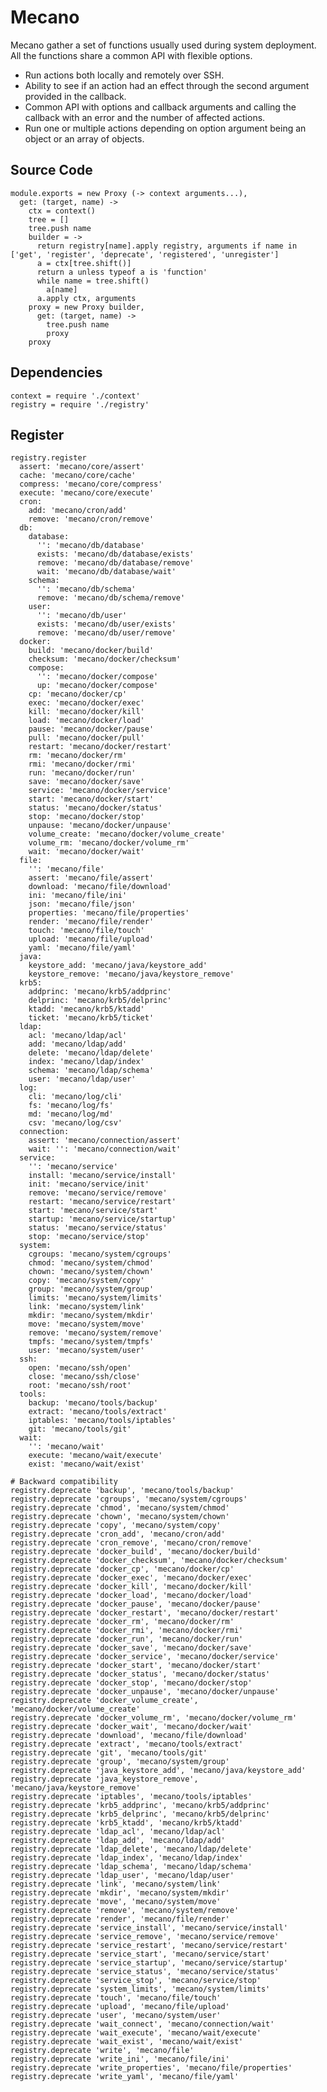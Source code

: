 # Mecano

Mecano gather a set of functions usually used during system deployment. All the
functions share a common API with flexible options.

*   Run actions both locally and remotely over SSH.
*   Ability to see if an action had an effect through the second argument
    provided in the callback.
*   Common API with options and callback arguments and calling the callback with
    an error and the number of affected actions.
*   Run one or multiple actions depending on option argument being an object or
    an array of objects.

## Source Code

    module.exports = new Proxy (-> context arguments...),
      get: (target, name) ->
        ctx = context()
        tree = []
        tree.push name
        builder = ->
          return registry[name].apply registry, arguments if name in ['get', 'register', 'deprecate', 'registered', 'unregister']
          a = ctx[tree.shift()]
          return a unless typeof a is 'function'
          while name = tree.shift()
            a[name]
          a.apply ctx, arguments
        proxy = new Proxy builder,
          get: (target, name) ->
            tree.push name
            proxy
        proxy

## Dependencies

    context = require './context'
    registry = require './registry'

## Register

    registry.register
      assert: 'mecano/core/assert'
      cache: 'mecano/core/cache'
      compress: 'mecano/core/compress'
      execute: 'mecano/core/execute'
      cron:
        add: 'mecano/cron/add'
        remove: 'mecano/cron/remove'
      db:
        database:
          '': 'mecano/db/database'
          exists: 'mecano/db/database/exists'
          remove: 'mecano/db/database/remove'
          wait: 'mecano/db/database/wait'
        schema:
          '': 'mecano/db/schema'
          remove: 'mecano/db/schema/remove'
        user:
          '': 'mecano/db/user'
          exists: 'mecano/db/user/exists'
          remove: 'mecano/db/user/remove'
      docker:
        build: 'mecano/docker/build'
        checksum: 'mecano/docker/checksum'
        compose:
          '': 'mecano/docker/compose'
          up: 'mecano/docker/compose'
        cp: 'mecano/docker/cp'
        exec: 'mecano/docker/exec'
        kill: 'mecano/docker/kill'
        load: 'mecano/docker/load'
        pause: 'mecano/docker/pause'
        pull: 'mecano/docker/pull'
        restart: 'mecano/docker/restart'
        rm: 'mecano/docker/rm'
        rmi: 'mecano/docker/rmi'
        run: 'mecano/docker/run'
        save: 'mecano/docker/save'
        service: 'mecano/docker/service'
        start: 'mecano/docker/start'
        status: 'mecano/docker/status'
        stop: 'mecano/docker/stop'
        unpause: 'mecano/docker/unpause'
        volume_create: 'mecano/docker/volume_create'
        volume_rm: 'mecano/docker/volume_rm'
        wait: 'mecano/docker/wait'
      file:
        '': 'mecano/file'
        assert: 'mecano/file/assert'
        download: 'mecano/file/download'
        ini: 'mecano/file/ini'
        json: 'mecano/file/json'
        properties: 'mecano/file/properties'
        render: 'mecano/file/render'
        touch: 'mecano/file/touch'
        upload: 'mecano/file/upload'
        yaml: 'mecano/file/yaml'
      java:
        keystore_add: 'mecano/java/keystore_add'
        keystore_remove: 'mecano/java/keystore_remove'
      krb5:
        addprinc: 'mecano/krb5/addprinc'
        delprinc: 'mecano/krb5/delprinc'
        ktadd: 'mecano/krb5/ktadd'
        ticket: 'mecano/krb5/ticket'
      ldap:
        acl: 'mecano/ldap/acl'
        add: 'mecano/ldap/add'
        delete: 'mecano/ldap/delete'
        index: 'mecano/ldap/index'
        schema: 'mecano/ldap/schema'
        user: 'mecano/ldap/user'
      log:
        cli: 'mecano/log/cli'
        fs: 'mecano/log/fs'
        md: 'mecano/log/md'
        csv: 'mecano/log/csv'
      connection:
        assert: 'mecano/connection/assert'
        wait: '': 'mecano/connection/wait'
      service:
        '': 'mecano/service'
        install: 'mecano/service/install'
        init: 'mecano/service/init'
        remove: 'mecano/service/remove'
        restart: 'mecano/service/restart'
        start: 'mecano/service/start'
        startup: 'mecano/service/startup'
        status: 'mecano/service/status'
        stop: 'mecano/service/stop'
      system:
        cgroups: 'mecano/system/cgroups'
        chmod: 'mecano/system/chmod'
        chown: 'mecano/system/chown'
        copy: 'mecano/system/copy'
        group: 'mecano/system/group'
        limits: 'mecano/system/limits'
        link: 'mecano/system/link'
        mkdir: 'mecano/system/mkdir'
        move: 'mecano/system/move'
        remove: 'mecano/system/remove'
        tmpfs: 'mecano/system/tmpfs'
        user: 'mecano/system/user'
      ssh:
        open: 'mecano/ssh/open'
        close: 'mecano/ssh/close'
        root: 'mecano/ssh/root'
      tools:
        backup: 'mecano/tools/backup'
        extract: 'mecano/tools/extract'
        iptables: 'mecano/tools/iptables'
        git: 'mecano/tools/git'
      wait:
        '': 'mecano/wait'
        execute: 'mecano/wait/execute'
        exist: 'mecano/wait/exist'
    
    # Backward compatibility
    registry.deprecate 'backup', 'mecano/tools/backup'
    registry.deprecate 'cgroups', 'mecano/system/cgroups'
    registry.deprecate 'chmod', 'mecano/system/chmod'
    registry.deprecate 'chown', 'mecano/system/chown'
    registry.deprecate 'copy', 'mecano/system/copy'
    registry.deprecate 'cron_add', 'mecano/cron/add'
    registry.deprecate 'cron_remove', 'mecano/cron/remove'
    registry.deprecate 'docker_build', 'mecano/docker/build'
    registry.deprecate 'docker_checksum', 'mecano/docker/checksum'
    registry.deprecate 'docker_cp', 'mecano/docker/cp'
    registry.deprecate 'docker_exec', 'mecano/docker/exec'
    registry.deprecate 'docker_kill', 'mecano/docker/kill'
    registry.deprecate 'docker_load', 'mecano/docker/load'
    registry.deprecate 'docker_pause', 'mecano/docker/pause'
    registry.deprecate 'docker_restart', 'mecano/docker/restart'
    registry.deprecate 'docker_rm', 'mecano/docker/rm'
    registry.deprecate 'docker_rmi', 'mecano/docker/rmi'
    registry.deprecate 'docker_run', 'mecano/docker/run'
    registry.deprecate 'docker_save', 'mecano/docker/save'
    registry.deprecate 'docker_service', 'mecano/docker/service'
    registry.deprecate 'docker_start', 'mecano/docker/start'
    registry.deprecate 'docker_status', 'mecano/docker/status'
    registry.deprecate 'docker_stop', 'mecano/docker/stop'
    registry.deprecate 'docker_unpause', 'mecano/docker/unpause'
    registry.deprecate 'docker_volume_create', 'mecano/docker/volume_create'
    registry.deprecate 'docker_volume_rm', 'mecano/docker/volume_rm'
    registry.deprecate 'docker_wait', 'mecano/docker/wait'
    registry.deprecate 'download', 'mecano/file/download'
    registry.deprecate 'extract', 'mecano/tools/extract'
    registry.deprecate 'git', 'mecano/tools/git'
    registry.deprecate 'group', 'mecano/system/group'
    registry.deprecate 'java_keystore_add', 'mecano/java/keystore_add'
    registry.deprecate 'java_keystore_remove', 'mecano/java/keystore_remove'
    registry.deprecate 'iptables', 'mecano/tools/iptables'
    registry.deprecate 'krb5_addprinc', 'mecano/krb5/addprinc'
    registry.deprecate 'krb5_delprinc', 'mecano/krb5/delprinc'
    registry.deprecate 'krb5_ktadd', 'mecano/krb5/ktadd'
    registry.deprecate 'ldap_acl', 'mecano/ldap/acl'
    registry.deprecate 'ldap_add', 'mecano/ldap/add'
    registry.deprecate 'ldap_delete', 'mecano/ldap/delete'
    registry.deprecate 'ldap_index', 'mecano/ldap/index'
    registry.deprecate 'ldap_schema', 'mecano/ldap/schema'
    registry.deprecate 'ldap_user', 'mecano/ldap/user'
    registry.deprecate 'link', 'mecano/system/link'
    registry.deprecate 'mkdir', 'mecano/system/mkdir'
    registry.deprecate 'move', 'mecano/system/move'
    registry.deprecate 'remove', 'mecano/system/remove'
    registry.deprecate 'render', 'mecano/file/render'
    registry.deprecate 'service_install', 'mecano/service/install'
    registry.deprecate 'service_remove', 'mecano/service/remove'
    registry.deprecate 'service_restart', 'mecano/service/restart'
    registry.deprecate 'service_start', 'mecano/service/start'
    registry.deprecate 'service_startup', 'mecano/service/startup'
    registry.deprecate 'service_status', 'mecano/service/status'
    registry.deprecate 'service_stop', 'mecano/service/stop'
    registry.deprecate 'system_limits', 'mecano/system/limits'
    registry.deprecate 'touch', 'mecano/file/touch'
    registry.deprecate 'upload', 'mecano/file/upload'
    registry.deprecate 'user', 'mecano/system/user'
    registry.deprecate 'wait_connect', 'mecano/connection/wait'
    registry.deprecate 'wait_execute', 'mecano/wait/execute'
    registry.deprecate 'wait_exist', 'mecano/wait/exist'
    registry.deprecate 'write', 'mecano/file'
    registry.deprecate 'write_ini', 'mecano/file/ini'
    registry.deprecate 'write_properties', 'mecano/file/properties'
    registry.deprecate 'write_yaml', 'mecano/file/yaml'
